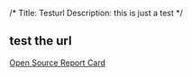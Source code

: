 /*
Title: Testurl
Description: this is just a test
*/

## test the url

[Open Source Report Card](ios:http://osrc.dfm.io/karloscarweber)
